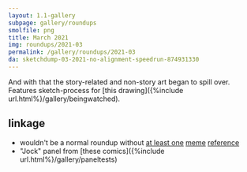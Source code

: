 ```yaml
---
layout: 1.1-gallery
subpage: gallery/roundups
smolfile: png
title: March 2021
img: roundups/2021-03
permalink: /gallery/roundups/2021-03
da: sketchdump-03-2021-no-alignment-speedrun-874931330
---
```

And with that the story-related and non-story art began to spill over. Features sketch-process for [this drawing]({%include url.html%}/gallery/beingwatched).

## linkage
- wouldn't be a normal roundup without <a href="https://knowyourmeme.com/memes/gay-gay-homosexual-gay-i-can-still-hear-his-voice" target="_blank">at least one</a> <a href="https://knowyourmeme.com/memes/how-do-you-do-fellow-kids" target="_blank">meme</a> <a href="https://knowyourmeme.com/memes/mom-said-its-my-turn-on-the-xbox" target="_blank">reference</a>
- "Jock" panel from [these comics]({%include url.html%}/gallery/paneltests)